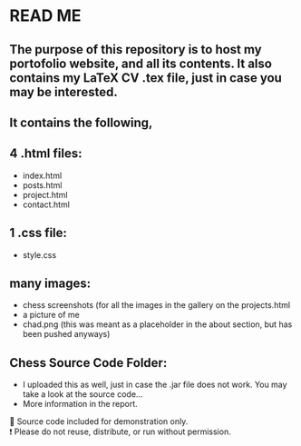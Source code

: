 # READ ME

## The purpose of this repository is to host my portofolio website, and all its contents. It also contains my LaTeX CV .tex file, just in case you may be interested.

## It contains the following, 

## 4 .html files:

- index.html
- posts.html
- project.html
- contact.html

## 1 .css file:

- style.css

## many images:

- chess screenshots (for all the images in the gallery on the projects.html
- a picture of me
- chad.png (this was meant as a placeholder in the about section, but has been pushed anyways)

## Chess Source Code Folder:

- I uploaded this as well, just in case the .jar file does not work. You may take a look at the source code...
- More information in the report.

📁 Source code included for demonstration only.  
❗ Please do not reuse, distribute, or run without permission.
